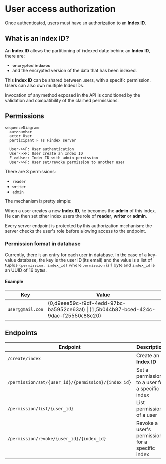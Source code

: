 # User access authorization

Once authenticated, users must have an authorization to an **Index ID**.

## What is an Index ID?

An **Index ID** allows the partitioning of indexed data: behind an **Index ID**, there are:

- encrypted indexes
- and the encrypted version of the data that has been indexed.

This **Index ID** can be shared between users, with a specific permission. Users can also own multiple Index IDs.

Invocation of any method exposed in the API is conditioned by the validation and compatibility of the claimed permissions.

## Permissions

```mermaid
sequenceDiagram
  autonumber
  actor User
  participant F as Findex server

  User->>F: User authentication
  User->>F: User create an Index ID
  F->>User: Index ID with admin permission
  User->>F: User set/revoke permission to another user
```

There are 3 permissions:

- `reader`
- `writer`
- `admin`

The mechanism is pretty simple:

When a user creates a new **Index ID**, he becomes the **admin** of this index. He can then set other index users the role of **reader**, **writer** or **admin**.

Every server endpoint is protected by this authorization mechanism: the server checks the user's role before allowing access to the endpoint.

### Permission format in database

Currently, there is an entry for each user in database. In the case of a key-value database, the key is the user ID (its email) and the value is a list of tuples `(permission, index_id)` where `permission` is 1 byte and `index_id` is an UUID of 16 bytes.

#### Example

| Key              | Value                                                                                |
| ---------------- | ------------------------------------------------------------------------------------ |
| `user@gmail.com` | (0,d9eee59c-f9df-4edd-97bc-ba5952ce63af) \| (1,5b044b87-bced-424c-9dac-f25550c88c20) |

## Endpoints

| Endpoint                                            | Description                                     |
| --------------------------------------------------- | ----------------------------------------------- |
| `/create/index`                                     | Create an **Index ID**                          |
| `/permission/set/{user_id}/{permission}/{index_id}` | Set a permission to a user for a specific index |
| `/permission/list/{user_id}`                        | List permissions of a user                      |
| `/permission/revoke/{user_id}/{index_id}`           | Revoke a user's permission for a specific index |
